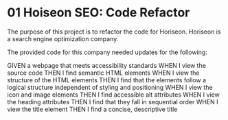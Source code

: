 # 01 Hoiseon SEO: Code Refactor

The purpose of this project is to refactor the code for Horiseon. 
Horiseon is a search engine optimization company. 

The provided code for this company needed updates for the following:

GIVEN a webpage that meets accessibility standards
WHEN I view the source code
THEN I find semantic HTML elements
WHEN I view the structure of the HTML elements
THEN I find that the elements follow a logical structure independent of styling and positioning
WHEN I view the icon and image elements
THEN I find accessible alt attributes
WHEN I view the heading attributes
THEN I find that they fall in sequential order
WHEN I view the title element
THEN I find a concise, descriptive title
